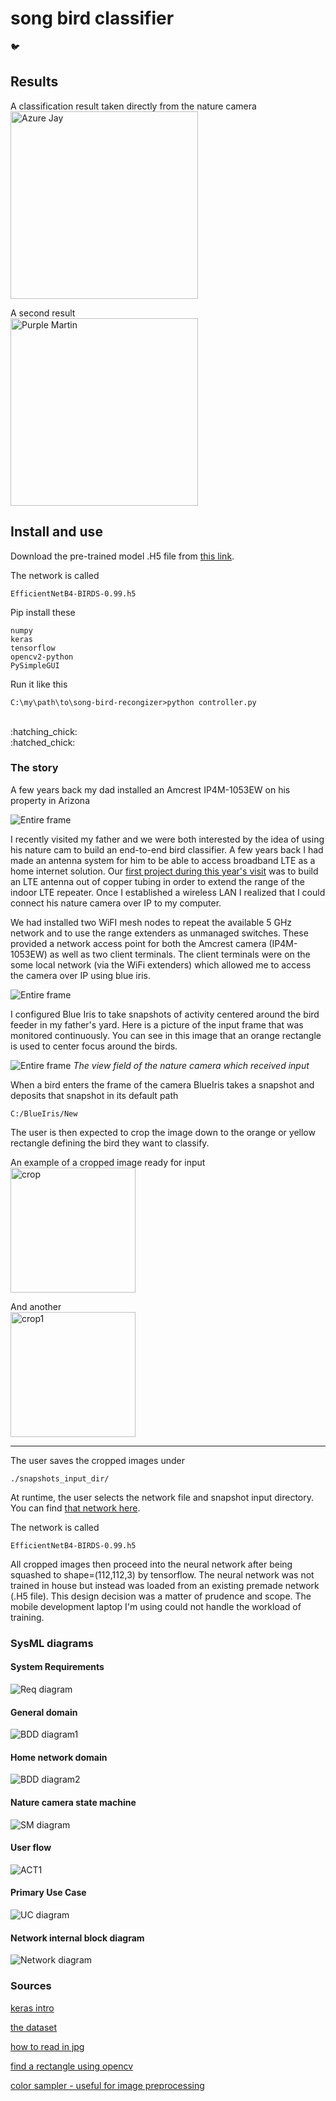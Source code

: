 # song bird classifier



:bird:



## Results

A classification result taken directly from the nature camera
<br/>
<img src="media/Purple_Martin.jpg" alt="Azure Jay" width = "300"/>
<br/>


A second result
<br/>
<img src="media/Azure_Jay.jpg" alt="Purple Martin" width="300"/>
<br/>

## Install and use

Download the pre-trained model .H5 file from [this link](https://www.kaggle.com/datasets/gpiosenka/100-bird-species).

The network is called
```
EfficientNetB4-BIRDS-0.99.h5
```

Pip install these

```
numpy
keras
tensorflow
opencv2-python
PySimpleGUI
```

Run it like this 

```
C:\my\path\to\song-bird-recongizer>python controller.py
```
<br/>
:hatching_chick:
<br/>
:hatched_chick:

### The story

A few years back my dad installed an Amcrest IP4M-1053EW on his property in Arizona

![Entire frame](media/cam.jpg)

I recently visited my father and we were both interested by the idea of using his nature cam to build an
end-to-end bird classifier. A few years back I had made an antenna system for him to be able to access
broadband LTE as a home internet solution. Our [first project during this year's visit](https://github.com/mmusil25/handmade-LTE-antenna) 
was to build an LTE antenna out of copper tubing in order to extend the range of the indoor LTE repeater. 
Once I established a wireless LAN I realized that I could connect his nature camera over IP to my computer.

We had installed two WiFI mesh nodes to repeat the available 5 GHz network
and to use the range extenders as unmanaged switches. These provided a network access point for both the 
Amcrest camera (IP4M-1053EW) as well as two client terminals. The client terminals were on the some
local network (via the WiFi extenders) which allowed me to access the camera over IP using blue iris. 

![Entire frame](media/frame.jpg)

I configured Blue Iris to take snapshots of activity centered around the bird feeder in my father's yard. Here is a 
picture of the input frame that was monitored continuously. You can see in this image that an orange rectangle is used to center
focus around the birds.  


![Entire frame](media/frame.jpg)
_The view field of the nature camera which received input_

When a bird enters the frame of the camera BlueIris takes a snapshot and deposits that snapshot in its default path

```
C:/BlueIris/New
```

The user is then expected to crop the image down to the orange or yellow rectangle defining the bird they want to classify. 
<br/>

An example of a cropped image ready for input
<br/>
<img src="media/crop.jpg" alt="crop" width="200"/>
<br/>

And another
<br/>
<img src="media/crop1.jpg" alt="crop1" width="200"/>
<br/>

---

The user saves the cropped images under 

```
./snapshots_input_dir/
```

At runtime, the user selects the network file and snapshot input directory. You can find [that network here](https://www.kaggle.com/datasets/gpiosenka/100-bird-species).

The network is called

```
EfficientNetB4-BIRDS-0.99.h5
```

All cropped images then proceed into the neural network after being squashed to shape=(112,112,3) by tensorflow. 
The neural network was not trained in house but instead was loaded from an existing premade network (.H5 file). This design
decision was a matter of prudence and scope. The mobile development laptop I'm using could not handle the workload of
training. 

### SysML diagrams

#### System Requirements
![Req diagram](SysML/What_it_must_do.JPEG)

#### General domain
![BDD diagram1](SysML/Home_networking_domain.JPEG)

#### Home network domain
![BDD diagram2](SysML/Network_domain.JPEG)

#### Nature camera state machine
![SM diagram](SysML/Camera_capture_and_network_drop.JPEG)

#### User flow
![ACT1](SysML/User_flow.JPEG)

#### Primary Use Case
![UC diagram](SysML/Classify_bird.JPEG)


#### Network internal block diagram
![Network diagram](SysML/Dads_network.JPEG)
#### 



### Sources

[keras intro](https://keras.io/getting_started/intro_to_keras_for_engineers/)

[the dataset](https://www.kaggle.com/datasets/gpiosenka/100-bird-species)

[how to read in jpg](https://moonbooks.org/Articles/How-to-import-load-an-image-in-python-/#import-an-image-using-matplotlib)

[find a rectangle using opencv](https://www.delftstack.com/howto/python/opencv-detect-rectangle/#:~:text=Use%20the%20findContours%20%28%29%20and%20contourArea%20%28%29%20Function,to%20sort%20different%20rectangles%20according%20to%20their%20area.)

[color sampler - useful for image preprocessing](https://imagecolorpicker.com/)

